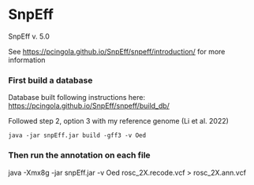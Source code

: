 # SnpEff

SnpEff v. 5.0

See https://pcingola.github.io/SnpEff/snpeff/introduction/ for more information

### First build a database ###

Database built following instructions here: https://pcingola.github.io/SnpEff/snpeff/build_db/

Followed step 2, option 3 with my reference genome (Li et al. 2022)

```
java -jar snpEff.jar build -gff3 -v Oed
```
### Then run the annotation on each file

java -Xmx8g -jar snpEff.jar -v Oed rosc_2X.recode.vcf > rosc_2X.ann.vcf
